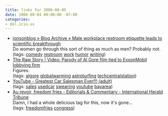 ```yaml
---
title: links for 2006-08-05
date: 2006-08-04 00:00:00 -07:00
categories:
- del.icio.us
---
```


<ul class="delicious">
	<li>
		<div class="delicious-link"><a href="http://jonson.wordpress.com/2006/08/02/male-workplace-restroom-etiquette-leads-to-scientific-breakthrough/">jonsonblog » Blog Archive » Male workplace restroom etiquette leads to scientific breakthrough</a></div>
		<div class="delicious-extended">Do women go through this sort of thing as much as men? Probably not.</div>
		<div class="delicious-tags">(tags: <a href="http://del.icio.us/torrez/comedy">comedy</a> <a href="http://del.icio.us/torrez/restroom">restroom</a> <a href="http://del.icio.us/torrez/work">work</a> <a href="http://del.icio.us/torrez/humor">humor</a> <a href="http://del.icio.us/torrez/writing">writing</a>)</div>
	</li>
	<li>
		<div class="delicious-link"><a href="http://www.rawstory.com/news/2006/Parody_of_Al_Gore_Film_tied_0803.html">The Raw Story | Video: Parody of Al Gore film tied to ExxonMobil lobbying firm</a></div>
		<div class="delicious-extended">Figures.</div>
		<div class="delicious-tags">(tags: <a href="http://del.icio.us/torrez/algore">algore</a> <a href="http://del.icio.us/torrez/globalwarming">globalwarming</a> <a href="http://del.icio.us/torrez/astroturfing">astroturfing</a> <a href="http://del.icio.us/torrez/techcentralstation">techcentralstation</a>)</div>
	</li>
	<li>
		<div class="delicious-link"><a href="http://www.youtube.com/watch?v=O_soEN5I7EA">YouTube - Greatest Car Salesman Ever!!! (adult)</a></div>
		<div class="delicious-tags">(tags: <a href="http://del.icio.us/torrez/sales">sales</a> <a href="http://del.icio.us/torrez/usedcar">usedcar</a> <a href="http://del.icio.us/torrez/swearing">swearing</a> <a href="http://del.icio.us/torrez/youtube">youtube</a> <a href="http://del.icio.us/torrez/bayarea">bayarea</a>)</div>
	</li>
	<li>
		<div class="delicious-link"><a href="http://www.iht.com/articles/2006/08/04/opinion/edfries.php">Au revoir, freedom fries - Editorials & Commentary - International Herald Tribune</a></div>
		<div class="delicious-extended">Damn, I had a whole delicious tag for this, now it's gone...</div>
		<div class="delicious-tags">(tags: <a href="http://del.icio.us/torrez/freedomfries">freedomfries</a> <a href="http://del.icio.us/torrez/congress">congress</a>)</div>
	</li>
</ul>
